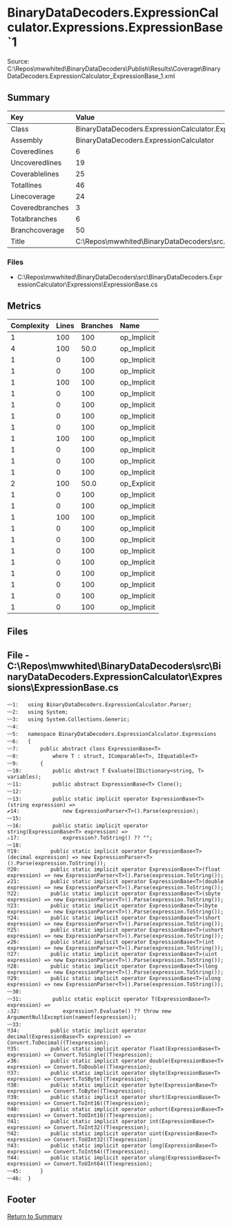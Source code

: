 ﻿
# BinaryDataDecoders.ExpressionCalculator.Expressions.ExpressionBase`1
Source: C:\Repos\mwwhited\BinaryDataDecoders\Publish\Results\Coverage\BinaryDataDecoders.ExpressionCalculator_ExpressionBase_1.xml

## Summary

| Key                  | Value                                                            |
| :------------------- | :--------------------------------------------------------------- |
| Class                | BinaryDataDecoders.ExpressionCalculator.Expressions.Expressi | 
| Assembly             | BinaryDataDecoders.ExpressionCalculator                      | 
| Coveredlines         | 6                                                            | 
| Uncoveredlines       | 19                                                           | 
| Coverablelines       | 25                                                           | 
| Totallines           | 46                                                           | 
| Linecoverage         | 24                                                           | 
| Coveredbranches      | 3                                                            | 
| Totalbranches        | 6                                                            | 
| Branchcoverage       | 50                                                           | 
| Title                | C:\Repos\mwwhited\BinaryDataDecoders\src\..\src\BinaryDataDe | 

### Files
 * C:\Repos\mwwhited\BinaryDataDecoders\src\BinaryDataDecoders.ExpressionCalculator\Expressions\ExpressionBase.cs

## Metrics

| Complexity | Lines | Branches | Name                                          |
| :--------- | :---- | :------- | :-------------------------------------------- |
| 1          | 100   | 100      | op_Implicit | 
| 4          | 100   | 50.0     | op_Implicit | 
| 1          | 0     | 100      | op_Implicit | 
| 1          | 0     | 100      | op_Implicit | 
| 1          | 100   | 100      | op_Implicit | 
| 1          | 0     | 100      | op_Implicit | 
| 1          | 0     | 100      | op_Implicit | 
| 1          | 0     | 100      | op_Implicit | 
| 1          | 0     | 100      | op_Implicit | 
| 1          | 100   | 100      | op_Implicit | 
| 1          | 0     | 100      | op_Implicit | 
| 1          | 0     | 100      | op_Implicit | 
| 1          | 0     | 100      | op_Implicit | 
| 2          | 100   | 50.0     | op_Explicit | 
| 1          | 0     | 100      | op_Implicit | 
| 1          | 0     | 100      | op_Implicit | 
| 1          | 100   | 100      | op_Implicit | 
| 1          | 0     | 100      | op_Implicit | 
| 1          | 0     | 100      | op_Implicit | 
| 1          | 0     | 100      | op_Implicit | 
| 1          | 0     | 100      | op_Implicit | 
| 1          | 0     | 100      | op_Implicit | 
| 1          | 0     | 100      | op_Implicit | 
| 1          | 0     | 100      | op_Implicit | 
| 1          | 0     | 100      | op_Implicit | 
## Files

## File - C:\Repos\mwwhited\BinaryDataDecoders\src\BinaryDataDecoders.ExpressionCalculator\Expressions\ExpressionBase.cs

```CSharp
〰1:   using BinaryDataDecoders.ExpressionCalculator.Parser;
〰2:   using System;
〰3:   using System.Collections.Generic;
〰4:   
〰5:   namespace BinaryDataDecoders.ExpressionCalculator.Expressions
〰6:   {
〰7:       public abstract class ExpressionBase<T>
〰8:           where T : struct, IComparable<T>, IEquatable<T>
〰9:       {
〰10:          public abstract T Evaluate(IDictionary<string, T> variables);
〰11:          public abstract ExpressionBase<T> Clone();
〰12:  
〰13:          public static implicit operator ExpressionBase<T>(string expression) =>
✔14:              new ExpressionParser<T>().Parse(expression);
〰15:  
〰16:          public static implicit operator string(ExpressionBase<T> expression) =>
⚠17:              expression?.ToString() ?? "";
〰18:  
‼19:          public static implicit operator ExpressionBase<T>(decimal expression) => new ExpressionParser<T>().Parse(expression.ToString());
‼20:          public static implicit operator ExpressionBase<T>(float expression) => new ExpressionParser<T>().Parse(expression.ToString());
✔21:          public static implicit operator ExpressionBase<T>(double expression) => new ExpressionParser<T>().Parse(expression.ToString());
‼22:          public static implicit operator ExpressionBase<T>(sbyte expression) => new ExpressionParser<T>().Parse(expression.ToString());
‼23:          public static implicit operator ExpressionBase<T>(byte expression) => new ExpressionParser<T>().Parse(expression.ToString());
‼24:          public static implicit operator ExpressionBase<T>(short expression) => new ExpressionParser<T>().Parse(expression.ToString());
‼25:          public static implicit operator ExpressionBase<T>(ushort expression) => new ExpressionParser<T>().Parse(expression.ToString());
✔26:          public static implicit operator ExpressionBase<T>(int expression) => new ExpressionParser<T>().Parse(expression.ToString());
‼27:          public static implicit operator ExpressionBase<T>(uint expression) => new ExpressionParser<T>().Parse(expression.ToString());
‼28:          public static implicit operator ExpressionBase<T>(long expression) => new ExpressionParser<T>().Parse(expression.ToString());
‼29:          public static implicit operator ExpressionBase<T>(ulong expression) => new ExpressionParser<T>().Parse(expression.ToString());
〰30:  
〰31:          public static explicit operator T(ExpressionBase<T> expression) =>
⚠32:              expression?.Evaluate() ?? throw new ArgumentNullException(nameof(expression));
〰33:  
‼34:          public static implicit operator decimal(ExpressionBase<T> expression) => Convert.ToDecimal((T)expression);
‼35:          public static implicit operator float(ExpressionBase<T> expression) => Convert.ToSingle((T)expression);
✔36:          public static implicit operator double(ExpressionBase<T> expression) => Convert.ToDouble((T)expression);
‼37:          public static implicit operator sbyte(ExpressionBase<T> expression) => Convert.ToSByte((T)expression);
‼38:          public static implicit operator byte(ExpressionBase<T> expression) => Convert.ToByte((T)expression);
‼39:          public static implicit operator short(ExpressionBase<T> expression) => Convert.ToInt16((T)expression);
‼40:          public static implicit operator ushort(ExpressionBase<T> expression) => Convert.ToUInt16((T)expression);
‼41:          public static implicit operator int(ExpressionBase<T> expression) => Convert.ToInt32((T)expression);
‼42:          public static implicit operator uint(ExpressionBase<T> expression) => Convert.ToUInt32((T)expression);
‼43:          public static implicit operator long(ExpressionBase<T> expression) => Convert.ToInt64((T)expression);
‼44:          public static implicit operator ulong(ExpressionBase<T> expression) => Convert.ToUInt64((T)expression);
〰45:      }
〰46:  }

```
## Footer 
[Return to Summary](Summary.md)

